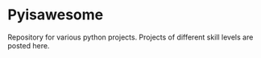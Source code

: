 # Pyisawesome
Repository for various python projects. Projects of different skill levels are posted here.
